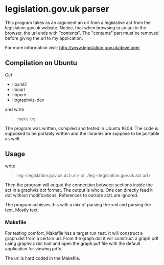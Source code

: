 legislation.gov.uk parser
=========================

This program takes as an argument an url from a legislative act from the
legislation.gov.uk website. Notice, that when browsing to an act in the
browser, the url ends with "contents". The "contents" part must be removed
before giving the url to my application.

For more information visit: http://www.legislation.gov.uk/developer

Compilation on Ubuntu
---------------------
Get
* libxml2
* libcurl
* libpcre.
* libgraphviz-dev

and write
> make leg

The program was written, compiled and tested in Ubuntu 16.04. The code is
supposed to be portably written and the libraries are suppose to be portable
as well.

Usage
-----
write
> leg <legislation.gov.uk act url>
or
> ./leg <legislation.gov.uk act url>

Then the program will output the connection between sections inside the act
in a graphviz dot format. The output is whole. One can directly feed it dot
without modifications. References to outside acts are ignored.

The program achieves this with a mix of parsing the xml and parsing the text.
Mostly text. 

### Makefile
For testing comfort, Makefile has a target run_test. It will construct a
graph.dot from a certain url. From the graph.dot it will construct a graph.pdf
using graphviz dot tool and open the graph.pdf file with the default
application for viewing pdfs.

The url is hard coded in the Makefile. 
